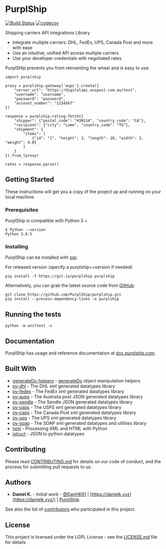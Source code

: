 # PurplShip

[![Build Status](https://travis-ci.org/PurplShip/purplship.svg?branch=master)](https://travis-ci.org/PurplShip/purplship) [![codecov](https://codecov.io/gh/PurplShip/purplship/branch/master/graph/badge.svg)](https://codecov.io/gh/PurplShip/purplship)

Shipping carriers API integrations Library

- Integrate multiple carriers: DHL, FedEx, UPS, Canada Post and more with ease
- Use an intuitive, unified API across multiple carriers
- Use your developer credentials with negotiated rates

PurplSHip prevents you from reinventing the wheel and is easy to use:

```shell
import purplship

proxy = purplship.gateway['aups'].create({
    "server_url": "https://digitalapi.auspost.com.au/test",
    "username": "username",
    "password": "password",
    "account_number": "1234567"
})

response = purplship.rating.fetch({
    "shipper": {"postal_code": "H3N1S4", "country_code": "CA"},
    "recipient": {"city": "Lome", "country_code": "TG"},
    "shipment": {
        "items": [
            {"id": "1", "height": 3, "length": 10, "width": 3, "weight": 4.0}
        ]
    }
}).from_(proxy)

rates = response.parse()
```

## Getting Started

These instructions will get you a copy of the project up and running on your local machine.

### Prerequisites

PurplShip is compatible with Python 3 +

```shell
$ Python --version
Python 3.6.5
```

### Installing

PurplShip can be installed with [pip](https://pip.pypa.io/):

For released version (specify a purplship==version if needed)

```shell
pip install -f https://git.io/purplship purplship
```

Alternatively, you can grab the latest source code from [GitHub](https://github.com/PurplShip/purplship):

```shell
git clone https://github.com/PurplShip/purplship.git
pip install --process-dependency-links -e purplship
```

## Running the tests

```shell
python -m unittest -v
```

## Documentation

PurplShip has usage and reference documentation at [doc.purplship.com](https://doc.purplship.com).

## Built With

- [generateDs-helpers](https://github.com/PurplShip/generateDs-helpers) - [generateDs](http://www.davekuhlman.org/generateDS.html) object manipulation helpers
- [py-dhl](https://github.com/PurplShip/py-dhl) - The DHL xml generated datatypes library
- [py-fedex](https://github.com/PurplShip/py-fedex) - The FedEx xml generated datatypes library
- [py-aups](https://github.com/PurplShip/py-aups) - The Australia post JSON generated datatypes library
- [py-sendle](https://github.com/PurplShip/py-sendle) - The Sendle JSON generated datatypes library
- [py-usps](https://github.com/PurplShip/py-usps) - The USPS xml generated datatypes library
- [py-caps](https://github.com/PurplShip/py-caps) - The Canada Post xml generated datatypes library
- [py-ups](https://github.com/PurplShip/py-ups) - The UPS xml generated datatypes library
- [py-soap](https://github.com/PurplShip/py-soap) - The SOAP xml generated datatypes and utilities library
- [lxml](https://lxml.de/) - Processing XML and HTML with Python
- [jstruct](https://github.com/DanH91/jstruct) - JSON to python datatypes

## Contributing

Please read [CONTRIBUTING.md](https://github.com/PurplShip/purplship/blob/master/CODE_OF_CONDUCT.md) for details on our code of conduct, and the process for submitting pull requests to us.

## Authors

- **Daniel K.** - *Initial work* - [@DanHK91](https://twitter.com/DanHK91) | [https://danielk.xyz](https://danielk.xyz/) | [PurplShip](https://purplship.com/open-source)

See also the list of [contributors](https://github.com/PurplShip/purplship/blob/master/contributors) who participated in this project.

## License

This project is licensed under the LGPL License - see the [LICENSE.md](https://github.com/PurplShip/purplship/blob/master/LICENSE) file for details

